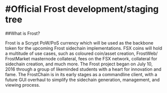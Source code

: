 #Official Frost development/staging tree
=============================================================

##What is Frost?

Frost is a Scrypt PoW/PoS currency which will be used as the backbone token for the upcoming Frost sidechain
implementations. FSX coins will hold a multitude of use cases, such as coloured coin/asset creation, FrostWeb/
FrostMarket masternode collateral, fees on the FSX network, collateral for sidechain creation, and much more.
The Frost project began on July 10, 2016 through a group of likeminded students with a heart for innovation
and fame. The FrostChain is in its early stages as a commandline client, with a future GUI overhaul to simplify
the sidechain generation, management, and viewing process.